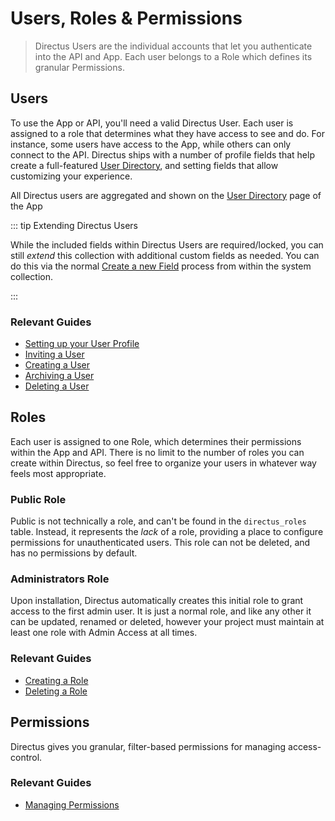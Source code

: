 # Users, Roles & Permissions

> Directus Users are the individual accounts that let you authenticate into the API and App. Each user belongs to a Role
> which defines its granular Permissions.

## Users

To use the App or API, you'll need a valid Directus User. Each user is assigned to a role that determines what they have
access to see and do. For instance, some users have access to the App, while others can only connect to the API.
Directus ships with a number of profile fields that help create a full-featured
[User Directory](/concepts/app-overview#user-directory), and setting fields that allow customizing your experience.

All Directus users are aggregated and shown on the [User Directory](/concepts/app-overview#user-directory) page of the
App

::: tip Extending Directus Users

While the included fields within Directus Users are required/locked, you can still _extend_ this collection with
additional custom fields as needed. You can do this via the normal [Create a new Field](/guides/fields) process from
within the system collection.

:::

### Relevant Guides

- [Setting up your User Profile](/guides/users#setting-up-your-user-profile)
- [Inviting a User](/guides/users#inviting-a-user)
- [Creating a User](/guides/users#creating-a-user)
- [Archiving a User](/guides/users#archiving-a-user)
- [Deleting a User](/guides/users#deleting-a-user)

## Roles

Each user is assigned to one Role, which determines their permissions within the App and API. There is no limit to the
number of roles you can create within Directus, so feel free to organize your users in whatever way feels most
appropriate.

### Public Role

Public is not technically a role, and can't be found in the `directus_roles` table. Instead, it represents the _lack_ of
a role, providing a place to configure permissions for unauthenticated users. This role can not be deleted, and has no
permissions by default.

### Administrators Role

Upon installation, Directus automatically creates this initial role to grant access to the first admin user. It is just
a normal role, and like any other it can be updated, renamed or deleted, however your project must maintain at least one
role with Admin Access at all times.

### Relevant Guides

- [Creating a Role](/guides/roles-and-permissions#creating-a-role)
- [Deleting a Role](/guides/roles-and-permissions#deleting-a-role)

## Permissions

Directus gives you granular, filter-based permissions for managing access-control.

### Relevant Guides

- [Managing Permissions](/guides/roles-and-permissions)
